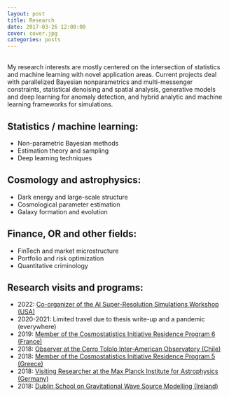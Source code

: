 ```yaml
---
layout: post
title: Research
date: 2017-03-26 12:00:00
cover: cover.jpg
categories: posts
---
```



<br>
My research interests are mostly centered on the intersection of statistics and machine learning with novel application areas. Current projects deal with parallelized Bayesian nonparametrics and multi-messenger constraints, statistical denoising and spatial analysis, generative models and deep learning for anomaly detection, and hybrid analytic and machine learning frameworks for simulations.

<!--My research interests are mostly centered on the intersection of cosmology, astrostatistics and machine learning. Current projects deal with Bayesian nonparametrics and multi-messenger constraints in upcoming surveys, large-scale structure and cosmic voids as astronomical laboratories, generative models and deep learning for anomaly detection in observations, and hybrid analytic and machine learning frameworks for galaxy evolution in cosmological simulations. In addition, my research covers topics in computational finance and management science.-->

<!--My research interests are mostly centered on the intersection of cosmology, astrostatistics and machine learning. I’m part of the McWilliams Center for Cosmology at Carnegie Mellon University as well as the Pittsburgh Supercomputing Center and the new NSF AI Planning Institute. My current projects deal with Bayesian nonparametrics for parallelized and high-dimensional cosmological parameter estimation for upcoming surveys such as LSST and Euclid, with large-scale structure weak lensing and tests of gravitational theories through cosmic voids, with deep learning for anomaly detection in astronomical observations, and with hybrid analytic and machine learning frameworks to emulate hydrodynamical simulations. In addition, my research covers topics in quantitative finance and management science. Below is a (rough) list of my research interests and visits:-->

## Statistics / machine learning:

* Non-parametric Bayesian methods
* Estimation theory and sampling
* Deep learning techniques

<!--SWAP THE ABOVE AND BELOW-->
 
## Cosmology and astrophysics:

* Dark energy and large-scale structure
* Cosmological parameter estimation
* Galaxy formation and evolution

## Finance, OR and other fields:

* FinTech and market microstructure
* Portfolio and risk optimization
* Quantitative criminology

## Research visits and programs:

* 2022: [Co-organizer of the AI Super-Resolution Simulations Workshop (USA)](https://events.mcs.cmu.edu/aisrs22/)
* 2020-2021: Limited travel due to thesis write-up and a pandemic (everywhere)
* 2019: [Member of the Cosmostatistics Initiative Residence Program 6 (France)](https://cosmostatistics-initiative.org/residence-programs/crp6/)
* 2018: [Observer at the Cerro Tololo Inter-American Observatory (Chile)](http://www.ctio.noao.edu/noao)
* 2018: [Member of the Cosmostatistics Initiative Residence Program 5 (Greece)](https://cosmostatistics-initiative.org/residence-programs/coin-residence-program-5-chania-greece/)
* 2018: [Visiting Researcher at the Max Planck Institute for Astrophysics (Germany)](https://www.mpa-garching.mpg.de)
* 2018: [Dublin School on Gravitational Wave Source Modelling (Ireland)](https://maths.ucd.ie/dsgwsm)

<br>
